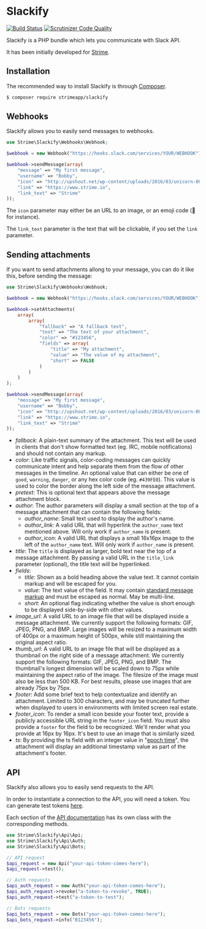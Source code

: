# Slackify

[![Build Status](https://travis-ci.org/strimeapp/Slackify.svg?branch=master)](https://travis-ci.org/strimeapp/Slackify)
[![Scrutinizer Code Quality](https://scrutinizer-ci.com/g/strimeapp/Slackify/badges/quality-score.png?b=master)](https://scrutinizer-ci.com/g/strimeapp/Slackify/?branch=master)

Slackify is a PHP bundle which lets you communicate with Slack API.

It has been initially developed for [Strime](https://www.strime.io).

## Installation

The recommended way to install Slackify is through [Composer](https://getcomposer.org).

```bash
$ composer require strimeapp/slackify
```

## Webhooks

Slackify allows you to easily send messages to webhooks.

```php
use Strime\Slackify\Webhooks\Webhook;

$webhook = new Webhook("https://hooks.slack.com/services/YOUR/WEBHOOK");

$webhook->sendMessage(array(
    "message" => "My first message",
    "username" => "Bobby",
    "icon" => "http://upshout.net/wp-content/uploads/2016/03/unicorn-002.jpg",
    "link" => "https://www.strime.io",
    "link_text" => "Strime"
));
```

The `icon` parameter may either be an URL to an image, or an emoji code (:taco: for instance).

The `link_text` parameter is the text that will be clickable, if you set the `link` parameter.

## Sending attachments

If you want to send attachments allong to your message, you can do it like this, before sending the message:

```php
use Strime\Slackify\Webhooks\Webhook;

$webhook = new Webhook("https://hooks.slack.com/services/YOUR/WEBHOOK");

$webhook->setAttachments(
    array(
        array(
            "fallback" => "A fallback text",
            "text" => "The text of your attachment",
            "color" => "#123456",
            "fields" => array(
                "title" => "My attachment",
                "value" => "The value of my attachment",
                "short" => FALSE
            )
        )
    )
);

$webhook->sendMessage(array(
    "message" => "My first message",
    "username" => "Bobby",
    "icon" => "http://upshout.net/wp-content/uploads/2016/03/unicorn-002.jpg",
    "link" => "https://www.strime.io",
    "link_text" => "Strime"
));
```

- *fallback*: A plain-text summary of the attachment. This text will be used in clients that don't show formatted text (eg. IRC, mobile notifications) and should not contain any markup.
- *color*: Like traffic signals, color-coding messages can quickly communicate intent and help separate them from the flow of other messages in the timeline. An optional value that can either be one of `good`, `warning`, `danger`, or any hex color code (eg. `#439FE0`). This value is used to color the border along the left side of the message attachment.
- *pretext*: This is optional text that appears above the message attachment block.
- *author*: The author parameters will display a small section at the top of a message attachment that can contain the following fields:
	- *author_name*: Small text used to display the author's name.
	- *author_link*: A valid URL that will hyperlink the `author_name` text mentioned above. Will only work if `author_name` is present.
	- *author_icon*: A valid URL that displays a small 16x16px image to the left of the `author_name` text. Will only work if `author_name` is present.
- *title*: The `title` is displayed as larger, bold text near the top of a message attachment. By passing a valid URL in the `title_link` parameter (optional), the title text will be hyperlinked.
- *fields*:
	- *title*: Shown as a bold heading above the value text. It cannot contain markup and will be escaped for you.
	- *value*: The text value of the field. It may contain [standard message markup](https://api.slack.com/docs/message-formatting) and must be escaped as normal. May be multi-line.
	- *short*: An optional flag indicating whether the value is short enough to be displayed side-by-side with other values.
- *image_url*: A valid URL to an image file that will be displayed inside a message attachment. We currently support the following formats: GIF, JPEG, PNG, and BMP. Large images will be resized to a maximum width of 400px or a maximum height of 500px, while still maintaining the original aspect ratio.
- *thumb_url*: A valid URL to an image file that will be displayed as a thumbnail on the right side of a message attachment. We currently support the following formats: GIF, JPEG, PNG, and BMP. The thumbnail's longest dimension will be scaled down to 75px while maintaining the aspect ratio of the image. The filesize of the image must also be less than 500 KB. For best results, please use images that are already 75px by 75px.
- *footer*: Add some brief text to help contextualize and identify an attachment. Limited to 300 characters, and may be truncated further when displayed to users in environments with limited screen real estate.
- *footer_icon*: To render a small icon beside your footer text, provide a publicly accessible URL string in the `footer_icon` field. You must also provide a `footer` for the field to be recognized. We'll render what you provide at 16px by 16px. It's best to use an image that is similarly sized.
- *ts*: By providing the ts field with an integer value in "[epoch time](https://en.wikipedia.org/wiki/Unix_time)", the attachment will display an additional timestamp value as part of the attachment's footer.

## API

Slackify also allows you to easily send requests to the API.

In order to instantiate a connection to the API, you will need a token. You can generate test tokens [here](https://api.slack.com/docs/oauth-test-tokens).

Each section of the [API documentation](https://api.slack.com/methods) has its own class with the corresponding methods.

```php
use Strime\Slackify\Api\Api;
use Strime\Slackify\Api\Auth;
use Strime\Slackify\Api\Bots;

// API request
$api_request = new Api("your-api-token-comes-here");
$api_request->test();

// Auth requests
$api_auth_request = new Auth("your-api-token-comes-here");
$api_auth_request->revoke("a-token-to-revoke", TRUE);
$api_auth_request->test("a-token-to-test");

// Bots requests
$api_bots_request = new Bots("your-api-token-comes-here");
$api_bots_request->info("B123456");
```



